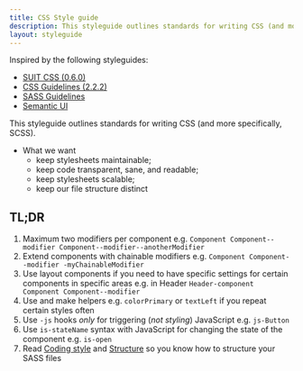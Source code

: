 ```yaml
---
title: CSS Style guide
description: This styleguide outlines standards for writing CSS (and more specifically, SCSS).
layout: styleguide
---
```


Inspired by the following styleguides:

- [SUIT CSS (0.6.0)](https://github.com/suitcss)
- [CSS Guidelines (2.2.2)](http://cssguidelin.es)
- [SASS Guidelines](http://sass-guidelin.es)
- [Semantic UI](http://semantic-ui.com/)

This styleguide outlines standards for writing CSS (and more specifically, SCSS).

- What we want
  - keep stylesheets maintainable;
  - keep code transparent, sane, and readable;
  - keep stylesheets scalable;
  - keep our file structure distinct

## TL;DR

1. Maximum two modifiers per component e.g. `Component Component--modifier Component--modifier--anotherModifier`
2. Extend components with chainable modifiers e.g. `Component Component--modifier -myChainableModifier`
3. Use layout components if you need to have specific settings for certain components in specific areas e.g. in Header `Header-component Component Component--modifier`
4. Use and make helpers e.g. `colorPrimary` or `textLeft` if you repeat certain styles often
5. Use `-js` hooks _only_ for triggering (_not styling_) JavaScript e.g. `js-Button`
6. Use `is-stateName` syntax with JavaScript for changing the state of the component e.g. `is-open`
7. Read [Coding style](style.md) and [Structure](../) so you know how to structure your SASS files

<!-- ## TOC

* [Design principles](design-principles.md)
* [Components](components.md)
* [Helpers](helpers.md)
* [Naming conventions](naming-conventions.md)
    * Helpers
        * helperName
    * Components
        * ComponentName
        * ComponentName--modifierName
        * ComponentName.-chainableModifierName
        * ComponentName.is-stateOfComponent
        * ComponentName-descendantName
        * Component group (Component name in plural)
    * JavaScript hooks
        * data-* attributes
    * Reserved namespaces and other keywords
        * Responsive variations
        * Modifiers
        * Prefixes and suffixes in SASS variables
* [Coding style](style.md)
    * Stylesheet formatting
    * Comments & titling
    * Multi-line CSS
* [Structure](structure.md)
    * CSS/SASS folder structure
    * Layout components
    * Themes
    * Component structure
    * Structuring partials -->
